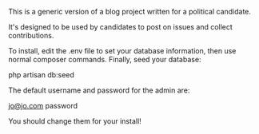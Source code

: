 This is a generic version of a blog project written for a political candidate.

It's designed to be used by candidates to post on issues and collect contributions.

To install, edit the .env file to set your database information, then use normal composer commands. Finally, seed your database:

php artisan db:seed

The default username and password for the admin are:

jo@jo.com
password

You should change them for your install!


